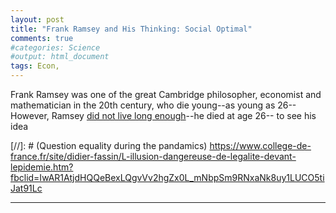 ```yaml
---
layout: post
title: "Frank Ramsey and His Thinking: Social Optimal"
comments: true
#categories: Science
#output: html_document
tags: Econ, 
---
```


Frank Ramsey was one of the great Cambridge philosopher, economist and mathematician in the 20th century, who die young--as young as 26-- However, Ramsey [did not live long enough](https://www.wsj.com/articles/frank-ramsey-review-the-most-genial-genius-11585322801)--he died at age 26-- to see his idea  

[^1]: As of April 17th, there are more than 2 million cases reported, and as high as 145,000 people are dead. See live update [here](https://www.worldometers.info/coronavirus/).

[^2]: here. 

[//]: # (Question equality during the pandamics) https://www.college-de-france.fr/site/didier-fassin/L-illusion-dangereuse-de-legalite-devant-lepidemie.htm?fbclid=IwAR1AtjdHQQeBexLQgvVv2hgZx0L_mNbpSm9RNxaNk8uy1LUCO5tiJat91Lc


--------------------------------------------------------




